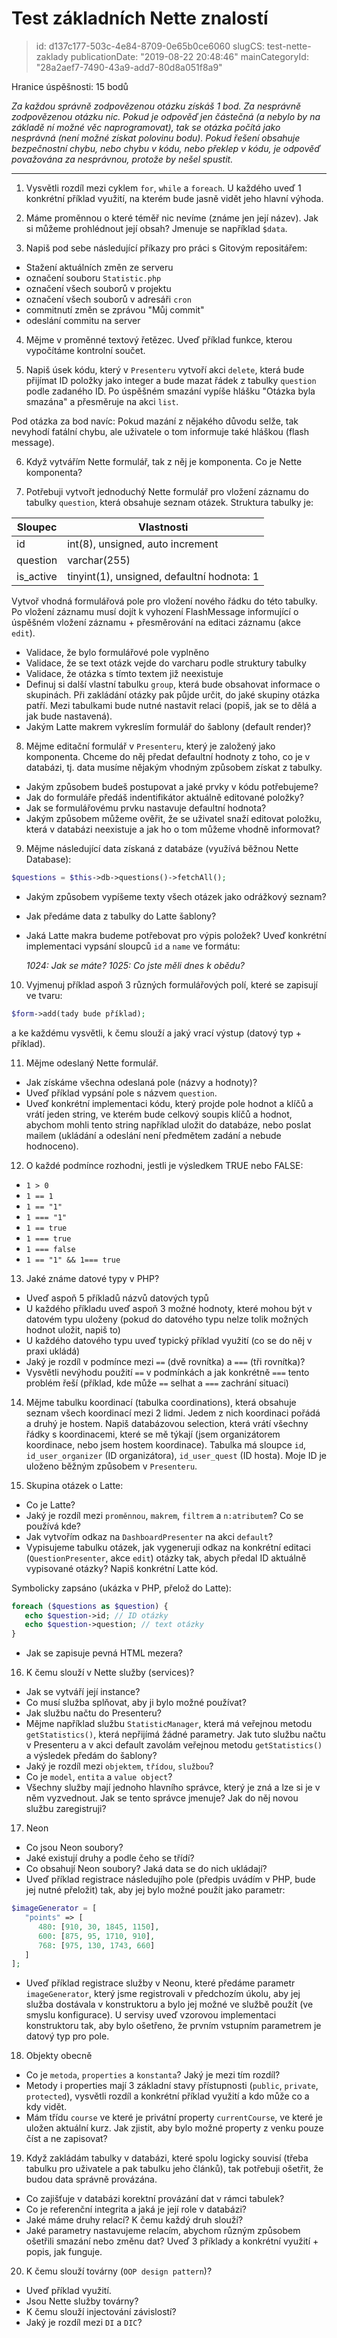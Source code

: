 Test základních Nette znalostí
================================

> id: d137c177-503c-4e84-8709-0e65b0ce6060
> slugCS: test-nette-zaklady
> publicationDate: "2019-08-22 20:48:46"
> mainCategoryId: "28a2aef7-7490-43a9-add7-80d8a051f8a9"

Hranice úspěšnosti: 15 bodů

*Za každou správně zodpovězenou otázku získáš 1 bod. Za nesprávně zodpovězenou otázku nic. Pokud je odpověď jen částečná (a nebylo by na základě ní možné věc naprogramovat), tak se otázka počítá jako nesprávná (není možné získat polovinu bodu). Pokud řešení obsahuje bezpečnostní chybu, nebo chybu v kódu, nebo překlep v kódu, je odpověď považována za nesprávnou, protože by nešel spustit.*

-----------

1.	Vysvětli rozdíl mezi cyklem `for`, `while` a `foreach`. U každého uveď 1 konkrétní příklad využití, na kterém bude jasně vidět jeho hlavní výhoda.


2.	Máme proměnnou o které téměř nic nevíme (známe jen její název). Jak si můžeme prohlédnout její obsah? Jmenuje se například `$data`.


3.	Napiš pod sebe následující příkazy pro práci s Gitovým repositářem:
- Stažení aktuálních změn ze serveru
- označení souboru `Statistic.php`
- označení všech souborů v projektu
- označení všech souborů v adresáři `cron`
- commitnutí změn se zprávou "Můj commit"
- odeslání commitu na server


4.	Mějme v proměnné textový řetězec. Uveď příklad funkce, kterou vypočítáme kontrolní součet.


5.	Napiš úsek kódu, který v `Presenteru` vytvoří akci `delete`, která bude přijímat ID položky jako integer a bude mazat řádek z tabulky `question` podle zadaného ID. Po úspěšném smazání vypíše hlášku "Otázka byla smazána" a přesměruje na akci `list`.
	
Pod otázka za bod navíc: Pokud mazání z nějakého důvodu selže, tak nevyhodí fatální chybu, ale uživatele o tom informuje také hláškou (flash message).

6.	Když vytvářím Nette formulář, tak z něj je komponenta. Co je Nette komponenta?

7.	Potřebuji vytvořt jednoduchý Nette formulář pro vložení záznamu do tabulky `question`, která obsahuje seznam otázek. Struktura tabulky je:

| Sloupec   |            Vlastnosti            |
|-----------|----------------------------------|
| id        | int(8), unsigned, auto increment |
| question  | varchar(255)                     |
| is_active | tinyint(1), unsigned, defaultní hodnota: 1 |

Vytvoř vhodná formulářová pole pro vložení nového řádku do této tabulky. Po vložení záznamu musí dojít k vyhození FlashMessage informující o úspěšném vložení záznamu + přesměrování na editaci záznamu (akce `edit`).

- Validace, že bylo formulářové pole vyplněno
- Validace, že se text otázk vejde do varcharu podle struktury tabulky
- Validace, že otázka s tímto textem již neexistuje
- Definuj si další vlastní tabulku `group`, která bude obsahovat informace o skupinách. Při zakládání otázky pak půjde určit, do jaké skupiny otázka patří. Mezi tabulkami bude nutné nastavit relaci (popiš, jak se to dělá a jak bude nastavená).
- Jakým Latte makrem vykreslím formulář do šablony (default render)?

8.	Mějme editační formulář v `Presenteru`, který je založený jako komponenta. Chceme do něj předat defaultní hodnoty z toho, co je v databázi, tj. data musíme nějakým vhodným způsobem získat z tabulky.
- Jakým způsobem budeš postupovat a jaké prvky v kódu potřebujeme?
- Jak do formuláře předáš indentifikátor aktuálně editované položky?
- Jak se formulářovému prvku nastavuje defaultní hodnota?
- Jakým způsobem můžeme ověřit, že se uživatel snaží editovat položku, která v databázi neexistuje a jak ho o tom můžeme vhodně informovat?

9.	Mějme následující data získaná z databáze (využívá běžnou Nette Database):

```php
$questions = $this->db->questions()->fetchAll();
```

- Jakým způsobem vypíšeme texty všech otázek jako odrážkový seznam?
- Jak předáme data z tabulky do Latte šablony?
- Jaká Latte makra budeme potřebovat pro výpis položek? Uveď konkrétní implementaci vypsání sloupců `id` a `name` ve formátu:
	
	*1024: Jak se máte?*
	*1025: Co jste měli dnes k obědu?*

10.	Vyjmenuj příklad aspoň 3 různých formulářových polí, které se zapisují ve tvaru:

```php
$form->add(tady bude příklad);
```

a ke každému vysvětli, k čemu slouží a jaký vrací výstup (datový typ + příklad).


11.	Mějme odeslaný Nette formulář.
- Jak získáme všechna odeslaná pole (názvy a hodnoty)?
- Uveď příklad vypsání pole s názvem `question`.
- Uveď konkrétní implementaci kódu, který projde pole hodnot a klíčů a vrátí jeden string, ve kterém bude celkový soupis klíčů a hodnot, abychom mohli tento string například uložit do databáze, nebo poslat mailem (ukládání a odeslání není předmětem zadání a nebude hodnoceno).


12.	O každé podmínce rozhodni, jestli je výsledkem TRUE nebo FALSE:
- `1 > 0`
- `1 == 1`
- `1 == "1"`
- `1 === "1"`
- `1 == true`
- `1 === true`
- `1 === false`
- `1 == "1" && 1=== true`


13.	Jaké známe datové typy v PHP?
- Uveď aspoň 5 příkladů názvů datových typů
- U každého příkladu uveď aspoň 3 možné hodnoty, které mohou být v datovém typu uloženy (pokud do datového typu nelze tolik možných hodnot uložit, napiš to)
- U každého datového typu uveď typický příklad využití (co se do něj v praxi ukládá)
- Jaký je rozdíl v podmínce mezi `==` (dvě rovnítka) a `===` (tři rovnítka)?
- Vysvětli nevýhodu použití `==` v podmínkách a jak konkrétně `===` tento problém řeší (příklad, kde může `==` selhat a `===` zachrání situaci)


14.	Mějme tabulku koordinací (tabulka coordinations), která obsahuje seznam všech koordinací mezi 2 lidmi. Jedem z nich koordinaci pořádá a druhý je hostem. Napiš databázovou selection, která vrátí všechny řádky s koordinacemi, které se mě týkají (jsem organizátorem koordinace, nebo jsem hostem koordinace). Tabulka má sloupce `id`, `id_user_organizer` (ID organizátora), `id_user_quest` (ID hosta). Moje ID je uloženo běžným způsobem v `Presenteru`.


15.	Skupina otázek o Latte:
- Co je Latte?
- Jaký je rozdíl mezi `proměnnou`, `makrem`, `filtrem` a `n:atributem`? Co se používá kde?
- Jak vytvořím odkaz na `DashboardPresenter` na akci `default`?
- Vypisujeme tabulku otázek, jak vygeneruji odkaz na konkrétní editaci (`QuestionPresenter`, akce `edit`) otázky tak, abych předal ID aktuálně vypisované otázky? Napiš konkrétní Latte kód.

Symbolicky zapsáno (ukázka v PHP, přelož do Latte):

```php
foreach ($questions as $question) {
   echo $question->id; // ID otázky
   echo $question->question; // text otázky 
}
```

- Jak se zapisuje pevná HTML mezera?


16.	K čemu slouží v Nette služby (services)?
- Jak se vytváří její instance?
- Co musí služba splňovat, aby ji bylo možné používat?
- Jak službu načtu do Presenteru?
- Mějme například službu `StatisticManager`, která má veřejnou metodu `getStatistics()`, která nepřijímá žádné parametry. Jak tuto službu načtu v Presenteru a v akci default zavolám veřejnou metodu `getStatistics()` a výsledek předám do šablony?
- Jaký je rozdíl mezi `objektem`, `třídou`, `službou`?
- Co je `model`, `entita` a `value object`?
- Všechny služby mají jednoho hlavního správce, který je zná a lze si je v něm vyzvednout. Jak se tento správce jmenuje? Jak do něj novou službu zaregistruji?


17.	Neon
- Co jsou Neon soubory?
- Jaké existují druhy a podle čeho se třídí?
- Co obsahují Neon soubory? Jaká data se do nich ukládají?
- Uveď příklad registrace následujího pole (předpis uvádím v PHP, bude jej nutné přeložit) tak, aby jej bylo možné použít jako parametr:

```php
$imageGenerator = [
   "points" => [
      480: [910, 30, 1845, 1150],
      600: [875, 95, 1710, 910],
      768: [975, 130, 1743, 660]
   ]
];
```

- Uveď příklad registrace služby v Neonu, které předáme parametr `imageGenerator`, který jsme registrovali v předchozím úkolu, aby jej služba dostávala v konstruktoru a bylo jej možné ve službě použít (ve smyslu konfigurace). U servisy uveď vzorovou implementaci konstruktoru tak, aby bylo ošetřeno, že prvním vstupním parametrem je datový typ pro pole.


18.	Objekty obecně
- Co je `metoda`, `properties` a `konstanta`? Jaký je mezi tím rozdíl?
- Metody i properties mají 3 základní stavy přístupnosti (`public`, `private`, `protected`), vysvětli rozdíl a konkrétní příklad využití a kdo může co a kdy vidět.
- Mám třídu `course` ve které je privátní property `currentCourse`, ve které je uložen aktuální kurz. Jak zjistit, aby bylo možné property z venku pouze číst a ne zapisovat?


19.	Když zakládám tabulky v databázi, které spolu logicky souvisí (třeba tabulku pro uživatele a pak tabulku jeho článků), tak potřebuji ošetřit, že budou data správně provázána.
- Co zajišťuje v databázi korektní provázání dat v rámci tabulek?
- Co je referenční integrita a jaká je její role v databázi?
- Jaké máme druhy relací? K čemu každý druh slouží?
- Jaké parametry nastavujeme relacím, abychom různým způsobem ošetřili smazání nebo změnu dat? Uveď 3 příklady a konkrétní využití + popis, jak funguje.


20.	K čemu slouží továrny (`OOP design pattern`)?
- Uveď příklad využití.
- Jsou Nette služby továrny?
- K čemu slouží injectování závislostí?
- Jaký je rozdíl mezi `DI` a `DIC`?

